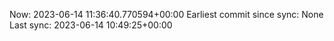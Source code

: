 Now: 2023-06-14 11:36:40.770594+00:00 Earliest commit since sync: None Last sync: 2023-06-14 10:49:25+00:00
